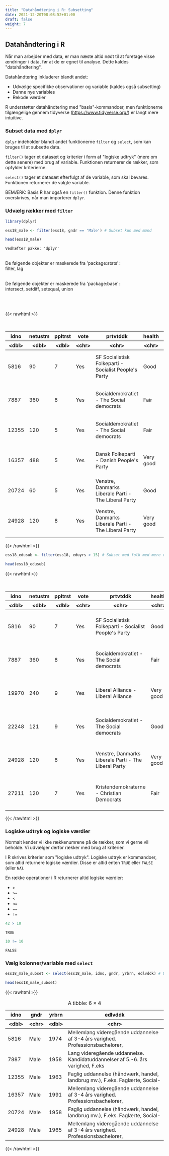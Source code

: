 ```yaml
---
title: "Datahåndtering i R: Subsetting"
date: 2021-12-20T08:08:52+01:00
draft: false
weight: 7
---
```




## Datahåndtering i R

Når man arbejder med data, er man næste altid nødt til at foretage visse ændringer i data, før at de er egnet til analyse. Dette kaldes "datahåndtering".

Datahåndtering inkluderer blandt andet:
- Udvælge specifikke observationer og variable (kaldes også subsetting)
- Danne nye variables
- Rekode værdier

R understøtter datahåndtering med "basis"-kommandoer, men funktionerne tilgængelige gennem tidyverse (https://www.tidyverse.org/) er langt mere intuitive.

### Subset data med `dplyr` 

`dplyr` indeholder blandt andet funktionerne `filter` og `select`, som kan bruges til at subsette data.

`filter()` tager et datasæt og kriterier i form af "logiske udtryk" (mere om dette senere) med brug af variable. Funktionen returnerer de rækker, som opfylder kriterierne.

`select()` tager et datasæt efterfulgt af de variable, som skal bevares. Funktionen returnerer de valgte variable.

BEMÆRK: Basis R har også en `filter()` funktion. Denne funktion overskrives, når man importerer `dplyr`.

### Udvælg rækker med `filter`


```R
library(dplyr)

ess18_male <- filter(ess18, gndr == 'Male') # Subset kun med mænd

head(ess18_male)
```


    Vedhæfter pakke: 'dplyr'


​    
​    De følgende objekter er maskerede fra 'package:stats':
​    
        filter, lag


​    
​    De følgende objekter er maskerede fra 'package:base':
​    
        intersect, setdiff, setequal, union


​    
​    

{{< rawhtml >}}
<table class="dataframe">
<caption>A tibble: 6 × 17</caption>
<thead>
	<tr><th scope=col>idno</th><th scope=col>netustm</th><th scope=col>ppltrst</th><th scope=col>vote</th><th scope=col>prtvtddk</th><th scope=col>health</th><th scope=col>lvpntyr</th><th scope=col>tygrtr</th><th scope=col>gndr</th><th scope=col>yrbrn</th><th scope=col>edlvddk</th><th scope=col>eduyrs</th><th scope=col>wkhct</th><th scope=col>wkhtot</th><th scope=col>grspnum</th><th scope=col>frlgrsp</th><th scope=col>inwtm</th></tr>
	<tr><th scope=col>&lt;dbl&gt;</th><th scope=col>&lt;dbl&gt;</th><th scope=col>&lt;dbl&gt;</th><th scope=col>&lt;chr&gt;</th><th scope=col>&lt;chr&gt;</th><th scope=col>&lt;chr&gt;</th><th scope=col>&lt;chr&gt;</th><th scope=col>&lt;chr&gt;</th><th scope=col>&lt;chr&gt;</th><th scope=col>&lt;dbl&gt;</th><th scope=col>&lt;chr&gt;</th><th scope=col>&lt;dbl&gt;</th><th scope=col>&lt;dbl&gt;</th><th scope=col>&lt;dbl&gt;</th><th scope=col>&lt;dbl&gt;</th><th scope=col>&lt;dbl&gt;</th><th scope=col>&lt;dbl&gt;</th></tr>
</thead>
<tbody>
	<tr><td> 5816</td><td> 90</td><td>7</td><td>Yes</td><td>SF Socialistisk Folkeparti - Socialist People's Party</td><td>Good     </td><td>1994</td><td>60                             </td><td>Male</td><td>1974</td><td>Mellemlang videregående uddannelse af 3-4 års varighed. Professionsbachelorer,</td><td>35</td><td>37</td><td>37</td><td>37000</td><td>35000</td><td>61</td></tr>
	<tr><td> 7887</td><td>360</td><td>8</td><td>Yes</td><td>Socialdemokratiet - The Social democrats             </td><td>Fair     </td><td>1983</td><td>55                             </td><td>Male</td><td>1958</td><td>Lang videregående uddannelse. Kandidatuddannelser af 5.-6. års varighed, F.eks</td><td>25</td><td>39</td><td>39</td><td>36000</td><td>42000</td><td>89</td></tr>
	<tr><td>12355</td><td>120</td><td>5</td><td>Yes</td><td>Socialdemokratiet - The Social democrats             </td><td>Fair     </td><td>1987</td><td>60                             </td><td>Male</td><td>1963</td><td>Faglig uddannelse (håndværk, handel, landbrug mv.), F.eks. Faglærte, Social-  </td><td>14</td><td>38</td><td>37</td><td>36000</td><td>38000</td><td>48</td></tr>
	<tr><td>16357</td><td>488</td><td>5</td><td>Yes</td><td>Dansk Folkeparti - Danish People's Party             </td><td>Very good</td><td>2013</td><td>50                             </td><td>Male</td><td>1991</td><td>Mellemlang videregående uddannelse af 3-4 års varighed. Professionsbachelorer,</td><td> 4</td><td>37</td><td>37</td><td>40000</td><td>   NA</td><td>50</td></tr>
	<tr><td>20724</td><td> 60</td><td>5</td><td>Yes</td><td>Venstre, Danmarks Liberale Parti - The Liberal Party </td><td>Good     </td><td>1981</td><td>Never too young                </td><td>Male</td><td>1958</td><td>Faglig uddannelse (håndværk, handel, landbrug mv.), F.eks. Faglærte, Social-  </td><td>14</td><td>37</td><td>40</td><td>28000</td><td>34000</td><td>65</td></tr>
	<tr><td>24928</td><td>120</td><td>8</td><td>Yes</td><td>Venstre, Danmarks Liberale Parti - The Liberal Party </td><td>Very good</td><td>1984</td><td>Should never retire permanently</td><td>Male</td><td>1965</td><td>Mellemlang videregående uddannelse af 3-4 års varighed. Professionsbachelorer,</td><td>19</td><td>NA</td><td>80</td><td>50000</td><td>   NA</td><td>77</td></tr>
</tbody>
</table>
{{< /rawhtml >}}



```R
ess18_edusub <- filter(ess18, eduyrs > 15) # Subset med folk med mere end 15 års uddannelse

head(ess18_edusub)
```

{{< rawhtml >}}
<table class="dataframe">
<caption>A tibble: 6 × 17</caption>
<thead>
	<tr><th scope=col>idno</th><th scope=col>netustm</th><th scope=col>ppltrst</th><th scope=col>vote</th><th scope=col>prtvtddk</th><th scope=col>health</th><th scope=col>lvpntyr</th><th scope=col>tygrtr</th><th scope=col>gndr</th><th scope=col>yrbrn</th><th scope=col>edlvddk</th><th scope=col>eduyrs</th><th scope=col>wkhct</th><th scope=col>wkhtot</th><th scope=col>grspnum</th><th scope=col>frlgrsp</th><th scope=col>inwtm</th></tr>
	<tr><th scope=col>&lt;dbl&gt;</th><th scope=col>&lt;dbl&gt;</th><th scope=col>&lt;dbl&gt;</th><th scope=col>&lt;chr&gt;</th><th scope=col>&lt;chr&gt;</th><th scope=col>&lt;chr&gt;</th><th scope=col>&lt;chr&gt;</th><th scope=col>&lt;chr&gt;</th><th scope=col>&lt;chr&gt;</th><th scope=col>&lt;dbl&gt;</th><th scope=col>&lt;chr&gt;</th><th scope=col>&lt;dbl&gt;</th><th scope=col>&lt;dbl&gt;</th><th scope=col>&lt;dbl&gt;</th><th scope=col>&lt;dbl&gt;</th><th scope=col>&lt;dbl&gt;</th><th scope=col>&lt;dbl&gt;</th></tr>
</thead>
<tbody>
	<tr><td> 5816</td><td> 90</td><td>7</td><td>Yes</td><td>SF Socialistisk Folkeparti - Socialist People's Party</td><td>Good     </td><td>1994</td><td>60                             </td><td>Male  </td><td>1974</td><td>Mellemlang videregående uddannelse af 3-4 års varighed. Professionsbachelorer,</td><td>35</td><td>37</td><td>37</td><td>37000</td><td>35000</td><td>61</td></tr>
	<tr><td> 7887</td><td>360</td><td>8</td><td>Yes</td><td>Socialdemokratiet - The Social democrats             </td><td>Fair     </td><td>1983</td><td>55                             </td><td>Male  </td><td>1958</td><td>Lang videregående uddannelse. Kandidatuddannelser af 5.-6. års varighed, F.eks</td><td>25</td><td>39</td><td>39</td><td>36000</td><td>42000</td><td>89</td></tr>
	<tr><td>19970</td><td>240</td><td>9</td><td>Yes</td><td>Liberal Alliance - Liberal Alliance                  </td><td>Very good</td><td>1984</td><td>60                             </td><td>Female</td><td>1966</td><td>Lang videregående uddannelse. Kandidatuddannelser af 5.-6. års varighed, F.eks</td><td>21</td><td>36</td><td>36</td><td>85000</td><td>   NA</td><td>42</td></tr>
	<tr><td>22248</td><td>121</td><td>9</td><td>Yes</td><td>Socialdemokratiet - The Social democrats             </td><td>Good     </td><td>1970</td><td>Never too young                </td><td>Female</td><td>1950</td><td>Mellemlang videregående uddannelse af 3-4 års varighed. Professionsbachelorer,</td><td>19</td><td>37</td><td>37</td><td>   NA</td><td>   NA</td><td>62</td></tr>
	<tr><td>24928</td><td>120</td><td>8</td><td>Yes</td><td>Venstre, Danmarks Liberale Parti - The Liberal Party </td><td>Very good</td><td>1984</td><td>Should never retire permanently</td><td>Male  </td><td>1965</td><td>Mellemlang videregående uddannelse af 3-4 års varighed. Professionsbachelorer,</td><td>19</td><td>NA</td><td>80</td><td>50000</td><td>   NA</td><td>77</td></tr>
	<tr><td>27211</td><td>120</td><td>7</td><td>Yes</td><td>Kristendemokraterne - Christian Democrats            </td><td>Fair     </td><td>1983</td><td>60                             </td><td>Male  </td><td>1969</td><td>Mellemlang videregående uddannelse af 3-4 års varighed. Professionsbachelorer,</td><td>16</td><td>15</td><td>17</td><td>26000</td><td>   NA</td><td>99</td></tr>
</tbody>
</table>
{{< /rawhtml >}}


### Logiske udtryk og logiske værdier

Normalt kender vi ikke rækkenumrene på de rækker, som vi gerne vil beholde. Vi udvælger derfor rækker med brug af kriterier. 

I R skrives kriterier som "logiske udtryk". Logiske udtryk er kommandoer, som altid returnere logiske værdier. Disse er altid enten `TRUE` eller `FALSE` (eller `NA`).

En række operationer i R returnerer altid logiske værdier:

- `>`
- `>=`
- `<`
- `<=`
- `==`
- `!=`


```R
42 > 10
```

	TRUE



```R
10 != 10
```

	FALSE


### Vælg kolonner/variable med `select`


```R
ess18_male_subset <- select(ess18_male, idno, gndr, yrbrn, edlvddk) # Udvælg specifikke variable

head(ess18_male_subset)
```

{{< rawhtml >}}
<table class="dataframe">
<caption>A tibble: 6 × 4</caption>
<thead>
	<tr><th scope=col>idno</th><th scope=col>gndr</th><th scope=col>yrbrn</th><th scope=col>edlvddk</th></tr>
	<tr><th scope=col>&lt;dbl&gt;</th><th scope=col>&lt;chr&gt;</th><th scope=col>&lt;dbl&gt;</th><th scope=col>&lt;chr&gt;</th></tr>
</thead>
<tbody>
	<tr><td> 5816</td><td>Male</td><td>1974</td><td>Mellemlang videregående uddannelse af 3-4 års varighed. Professionsbachelorer,</td></tr>
	<tr><td> 7887</td><td>Male</td><td>1958</td><td>Lang videregående uddannelse. Kandidatuddannelser af 5.-6. års varighed, F.eks</td></tr>
	<tr><td>12355</td><td>Male</td><td>1963</td><td>Faglig uddannelse (håndværk, handel, landbrug mv.), F.eks. Faglærte, Social-  </td></tr>
	<tr><td>16357</td><td>Male</td><td>1991</td><td>Mellemlang videregående uddannelse af 3-4 års varighed. Professionsbachelorer,</td></tr>
	<tr><td>20724</td><td>Male</td><td>1958</td><td>Faglig uddannelse (håndværk, handel, landbrug mv.), F.eks. Faglærte, Social-  </td></tr>
	<tr><td>24928</td><td>Male</td><td>1965</td><td>Mellemlang videregående uddannelse af 3-4 års varighed. Professionsbachelorer,</td></tr>
</tbody>
</table>
{{< /rawhtml >}}